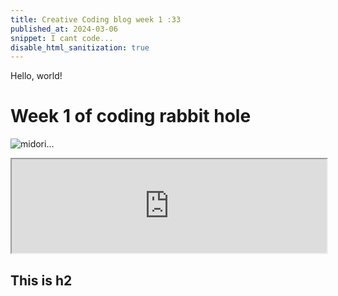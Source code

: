 ```yaml
---
title: Creative Coding blog week 1 :33
published_at: 2024-03-06
snippet: I cant code...
disable_html_sanitization: true
---
```


Hello, world!

# **Week 1 of coding rabbit hole** 
![midori...](/240306_week1/mi.png)

<iframe src="https://editor.p5js.org/NoaLwx/full/IaH4veEs5" width=100%></iframe>

## This is h2
